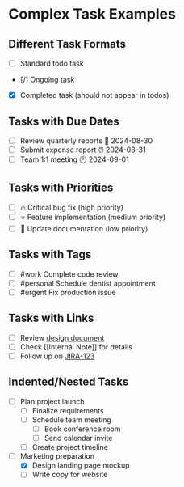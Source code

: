 # Complex Task Examples

## Different Task Formats
- [ ] Standard todo task
- [/] Ongoing task
- [x] Completed task (should not appear in todos)

## Tasks with Due Dates
- [ ] Review quarterly reports 📅 2024-08-30
- [ ] Submit expense report ⏰ 2024-08-31
- [ ] Team 1:1 meeting 🕐 2024-09-01

## Tasks with Priorities
- [ ] 🔥 Critical bug fix (high priority)
- [ ] ⭐ Feature implementation (medium priority)  
- [ ] 📝 Update documentation (low priority)

## Tasks with Tags
- [ ] #work Complete code review
- [ ] #personal Schedule dentist appointment
- [ ] #urgent Fix production issue

## Tasks with Links
- [ ] Review [design document](https://example.com/design)
- [ ] Check [[Internal Note]] for details
- [ ] Follow up on [JIRA-123](https://company.atlassian.net/browse/JIRA-123)

## Indented/Nested Tasks
- [ ] Plan project launch
  - [ ] Finalize requirements
  - [ ] Schedule team meeting
    - [ ] Book conference room
    - [ ] Send calendar invite
  - [ ] Create project timeline
- [ ] Marketing preparation
  - [x] Design landing page mockup
  - [ ] Write copy for website